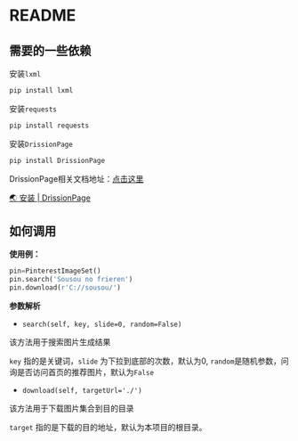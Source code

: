 # README

## 需要的一些依赖

安装`lxml`

```bash
pip install lxml
```

安装`requests`

```bash
pip install requests
```

安装`DrissionPage`

```bash
pip install DrissionPage
```

DrissionPage相关文档地址：[点击这里](https://g1879.gitee.io/drissionpagedocs/get_start/installation)

[🌏 安装 | DrissionPage](https://g1879.gitee.io/drissionpagedocs/get_start/installation)

## 如何调用

**使用例：**

```python
pin=PinterestImageSet()
pin.search('Sousou no frieren')
pin.download(r'C://sousou/')
```

**参数解析**

- `search(self, key, slide=0, random=False)`

该方法用于搜索图片生成结果

`key` 指的是关键词，`slide` 为下拉到底部的次数，默认为0,  `random`是随机参数，问询是否访问首页的推荐图片，默认为`False`

- `download(self, targetUrl='./')`

该方法用于下载图片集合到目的目录

`target` 指的是下载的目的地址，默认为本项目的根目录。
